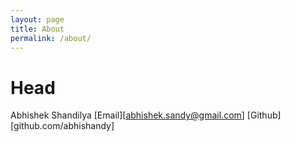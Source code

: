 ```yaml
---
layout: page
title: About
permalink: /about/
---
```

# Head
Abhishek Shandilya
[Email][abhishek.sandy@gmail.com]
[Github][github.com/abhishandy]